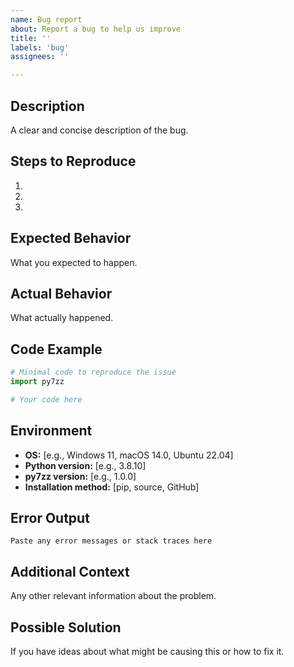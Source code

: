 ```yaml
---
name: Bug report
about: Report a bug to help us improve
title: ''
labels: 'bug'
assignees: ''

---
```


## Description

A clear and concise description of the bug.

## Steps to Reproduce

1. 
2. 
3. 

## Expected Behavior

What you expected to happen.

## Actual Behavior

What actually happened.

## Code Example

```python
# Minimal code to reproduce the issue
import py7zz

# Your code here
```

## Environment

- **OS:** [e.g., Windows 11, macOS 14.0, Ubuntu 22.04]
- **Python version:** [e.g., 3.8.10]
- **py7zz version:** [e.g., 1.0.0]
- **Installation method:** [pip, source, GitHub]

## Error Output

```
Paste any error messages or stack traces here
```

## Additional Context

Any other relevant information about the problem.

## Possible Solution

If you have ideas about what might be causing this or how to fix it.